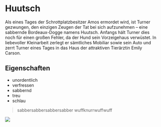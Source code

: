 # Huutsch

Als eines Tages der Schrottplatzbesitzer Amos ermordet wird, ist Turner gezwungen, den einzigen Zeugen der Tat bei sich aufzunehmen – eine sabbernde Bordeaux-Dogge namens Huutsch. Anfangs hält Turner dies noch für einen großen Fehler, da der Hund sein Vorzeigehaus verwüstet. In liebevoller Kleinarbeit zerlegt er sämtliches Mobiliar sowie sein Auto und zerrt Turner eines Tages in das Haus der attraktiven Tierärztin Emily Carson.

## Eigenschaften

* unordentlich
* verfressen
* sabbernd
* treu
* schlau

> sabbersabbersabbersabber
> wuffknurrwuffwuff

<img src="https://upload.wikimedia.org/wikipedia/commons/6/67/Dogue_de_Bordeaux_standing.jpg"/>